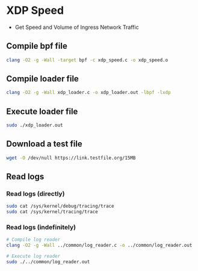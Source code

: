 # XDP Speed
- Get Speed and Volume of Ingress Network Traffic

## Compile bpf file
```bash
clang -O2 -g -Wall -target bpf -c xdp_speed.c -o xdp_speed.o
```

## Compile loader file
```bash
clang -O2 -g -Wall xdp_loader.c -o xdp_loader.out -lbpf -lxdp
```

## Execute loader file
```bash
sudo ./xdp_loader.out
```

## Download a test file
```bash
wget -O /dev/null https://link.testfile.org/15MB
```

## Read logs
### Read logs (directly)
```bash
sudo cat /sys/kernel/debug/tracing/trace
sudo cat /sys/kernel/tracing/trace
```

### Read logs (indefinitely)
```bash
# Compile log reader
clang -O2 -g -Wall ../common/log_reader.c -o ../common/log_reader.out

# Execute log reader
sudo ./../common/log_reader.out
```
